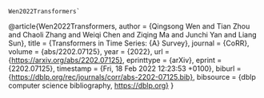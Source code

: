 ```
Wen2022Transformers`
```
@article{Wen2022Transformers,
  author    = {Qingsong Wen and
               Tian Zhou and
               Chaoli Zhang and
               Weiqi Chen and
               Ziqing Ma and
               Junchi Yan and
               Liang Sun},
  title     = {Transformers in Time Series: {A} Survey},
  journal   = {CoRR},
  volume    = {abs/2202.07125},
  year      = {2022},
  url       = {https://arxiv.org/abs/2202.07125},
  eprinttype = {arXiv},
  eprint    = {2202.07125},
  timestamp = {Fri, 18 Feb 2022 12:23:53 +0100},
  biburl    = {https://dblp.org/rec/journals/corr/abs-2202-07125.bib},
  bibsource = {dblp computer science bibliography, https://dblp.org}
}
```
````